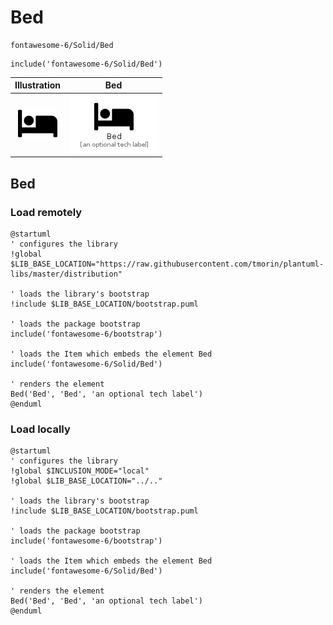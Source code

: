 # Bed


```text
fontawesome-6/Solid/Bed
```

```text
include('fontawesome-6/Solid/Bed')
```



| Illustration | Bed |
| :---: | :---: |
| ![illustration for Illustration](../../fontawesome-6/Solid/Bed.png) | ![illustration for Bed](../../fontawesome-6/Solid/Bed.Local.png) |




## Bed

### Load remotely
```plantuml
@startuml
' configures the library
!global $LIB_BASE_LOCATION="https://raw.githubusercontent.com/tmorin/plantuml-libs/master/distribution"

' loads the library's bootstrap
!include $LIB_BASE_LOCATION/bootstrap.puml

' loads the package bootstrap
include('fontawesome-6/bootstrap')

' loads the Item which embeds the element Bed
include('fontawesome-6/Solid/Bed')

' renders the element
Bed('Bed', 'Bed', 'an optional tech label')
@enduml
```

### Load locally
```plantuml
@startuml
' configures the library
!global $INCLUSION_MODE="local"
!global $LIB_BASE_LOCATION="../.."

' loads the library's bootstrap
!include $LIB_BASE_LOCATION/bootstrap.puml

' loads the package bootstrap
include('fontawesome-6/bootstrap')

' loads the Item which embeds the element Bed
include('fontawesome-6/Solid/Bed')

' renders the element
Bed('Bed', 'Bed', 'an optional tech label')
@enduml
```

